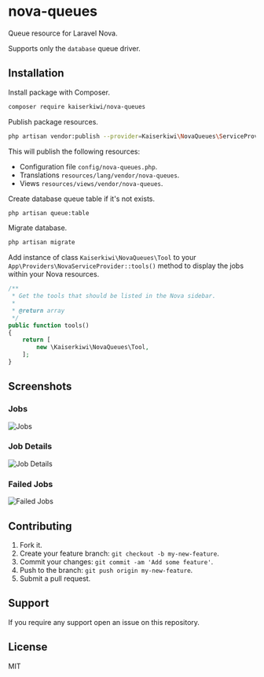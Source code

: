 # nova-queues

Queue resource for Laravel Nova.

Supports only the `database` queue driver.

## Installation

Install package with Composer.

```sh
composer require kaiserkiwi/nova-queues
```

Publish package resources.

```sh
php artisan vendor:publish --provider=Kaiserkiwi\NovaQueues\ServiceProvider
```

This will publish the following resources:

* Configuration file `config/nova-queues.php`.
* Translations `resources/lang/vendor/nova-queues`.
* Views `resources/views/vendor/nova-queues`.

Create database queue table if it's not exists.

```sh
php artisan queue:table
```

Migrate database.

```sh
php artisan migrate
```

Add instance of class `Kaiserkiwi\NovaQueues\Tool` to your `App\Providers\NovaServiceProvider::tools()` method to display the jobs within your Nova resources.

```php
/**
 * Get the tools that should be listed in the Nova sidebar.
 *
 * @return array
 */
public function tools()
{
    return [
        new \Kaiserkiwi\NovaQueues\Tool,
    ];
}
```

## Screenshots

### Jobs

![Jobs](https://github.com/kaiserkiwi/nova-queues/assets/8428551/7325567e-4977-493b-af25-3300fe71476b)


### Job Details

![Job Details](https://github.com/kaiserkiwi/nova-queues/assets/8428551/b1a0a378-9521-4ef3-8d44-f3d71fbb700e)


### Failed Jobs

![Failed Jobs](https://github.com/kaiserkiwi/nova-queues/assets/8428551/73dea1f5-c9d5-4f39-84c8-3438660c81e2)


## Contributing

1. Fork it.
2. Create your feature branch: `git checkout -b my-new-feature`.
3. Commit your changes: `git commit -am 'Add some feature'`.
4. Push to the branch: `git push origin my-new-feature`.
5. Submit a pull request.

## Support

If you require any support open an issue on this repository.

## License

MIT
